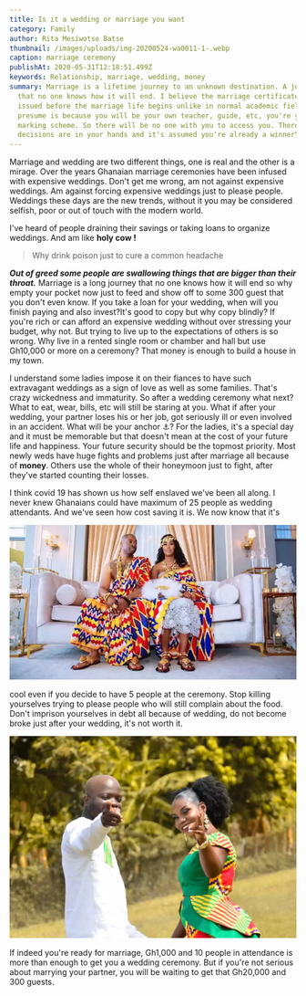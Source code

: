 ```yaml
---
title: Is it a wedding or marriage you want
category: Family
author: Rita Mesiwotso Batse
thumbnail: /images/uploads/img-20200524-wa0011-1-.webp
caption: marriage ceremony
publishAt: 2020-05-31T12:18:51.499Z
keywords: Relationship, marriage, wedding, money
summary: Marriage is a lifetime journey to an unknown destination. A journey
  that no one knows how it will end. I believe the marriage certificate is
  issued before the marriage life begins unlike in normal academic field. This i
  presume is because you will be your own teacher, guide, etc, you're your own
  marking scheme. So there will be no one with you to access you. Therefore all
  decisions are in your hands and it's assumed you're already a winner🏆 .
---
```


Marriage and wedding are two different things, one is real and the other is a mirage. Over the years Ghanaian marriage ceremonies have been infused with expensive weddings. Don't get me wrong, am not against expensive weddings. Am against forcing expensive weddings just to please people. Weddings these days are the new trends, without it you may be considered selfish, poor or out of touch with the modern world.

I've heard of people draining their savings or taking loans to organize weddings. And am like **holy cow !**

> Why drink poison just to cure a common headache

**_Out of greed some people are swallowing things that are bigger than their throat._** Marriage is a long journey that no one knows how it will end so why empty your pocket now just to feed and show off to some 300 guest that you don't even know. If you take a loan for your wedding, when will you finish paying and also invest?It's good to copy but why copy blindly? If you're rich or can afford an expensive wedding without over stressing your budget, why not. But trying to live up to the expectations of others is so wrong. Why live in a rented single room or chamber and hall but use Gh10,000 or more on a ceremony? That money is enough to build a house in my town.

I understand some ladies impose it on their fiances to have such extravagant weddings as a sign of love as well as some families. That's crazy wickedness and immaturity. So after a wedding ceremony what next? What to eat, wear, bills, etc will still be staring at you. What if after your wedding, your partner loses his or her job, got seriously ill or even involved in an accident. What will be your anchor ⚓? For the ladies, it's a special day and it must be memorable but that doesn't mean at the cost of your future life and happiness. Your future security should be the topmost priority. Most newly weds have huge fights and problems just after marriage all because of **money**. Others use the whole of their honeymoon just to fight, after they've started counting their losses.

I think covid 19 has shown us how self enslaved we've been all along. I never knew Ghanaians could have maximum of 25 people as wedding attendants. And we've seen how cost saving it is. We now know that it's

![marriage ceremony](/images/uploads/screenshot_20200522-032843_1590118322532.webp "ceremony")

cool even if you decide to have 5 people at the ceremony. Stop killing yourselves trying to please people who will still complain about the food. Don't imprison yourselves in debt all because of wedding, do not become broke just after your wedding, it's not worth it.

![marriage ceremony](/images/uploads/img-20181222-wa0003-2-.webp "couples")

If indeed you're ready for marriage, Gh1,000 and 10 people in attendance is more than enough to get you a wedding ceremony. But if you're not serious about marrying your partner, you will be waiting to get that Gh20,000 and 300 guests.
